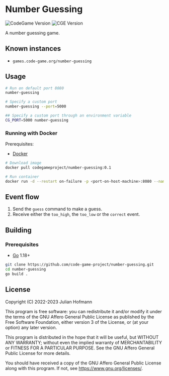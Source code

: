 # Number Guessing
![CodeGame Version](https://img.shields.io/badge/CodeGame-v0.7-orange)
![CGE Version](https://img.shields.io/badge/CGE-v0.4-green)

A number guessing game.

## Known instances

- `games.code-game.org/number-guessing`

## Usage

```sh
# Run on default port 8080
number-guessing

# Specify a custom port
number-guessing --port=5000

## Specify a custom port through an environment variable
CG_PORT=5000 number-guessing
```

### Running with Docker

Prerequisites:
- [Docker](https://docker.com/)

```sh
# Download image
docker pull codegameproject/number-guessing:0.1

# Run container
docker run -d --restart on-failure -p <port-on-host-machine>:8080 --name number-guessing codegameproject/number-guessing:0.1
```

## Event flow

1. Send the `guess` command to make a guess.
2. Receive either the `too_high`, the `too_low` or the `correct` event.

## Building

### Prerequisites

- [Go](https://go.dev) 1.18+

```sh
git clone https://github.com/code-game-project/number-guessing.git
cd number-guessing
go build .
```
## License

Copyright (C) 2022-2023 Julian Hofmann

This program is free software: you can redistribute it and/or modify
it under the terms of the GNU Affero General Public License as published
by the Free Software Foundation, either version 3 of the License, or
(at your option) any later version.

This program is distributed in the hope that it will be useful,
but WITHOUT ANY WARRANTY; without even the implied warranty of
MERCHANTABILITY or FITNESS FOR A PARTICULAR PURPOSE.  See the
GNU Affero General Public License for more details.

You should have received a copy of the GNU Affero General Public License
along with this program.  If not, see <https://www.gnu.org/licenses/>.
